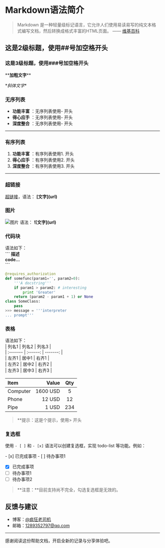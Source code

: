 # Markdown语法简介
> Markdown 是一种轻量级标记语言，它允许人们使用易读易写的纯文本格式编写文档，然后转换成格式丰富的HTML页面。    —— [维基百科](https://zh.wikipedia.org/wiki/Markdown)
  
## 这是2级标题，使用##号加空格开头
### 这是3级标题，使用###号加空格开头

\*\***加粗文字**\*\*

\**斜体文字*\*

### 无序列表
- **功能丰富** ：无序列表使用- 开头
- **得心应手** ：无序列表使用- 开头
- **深度整合** ：无序列表使用- 开头

-------------------

### 有序列表
 1. **功能丰富** ：有序列表使用1. 开头
 2. **得心应手** ：有序列表使用2. 开头
 3. **深度整合** ：有序列表使用3. 开头

-------------------

### 超链接
[超链接](https://github.com/mayer2014)，语法： **\[文字\]\(url\)**

### 图片
![图片](http://cdn.fuzeuser.com/fuzeshequ/feed/201606/576ba85566ff8.jpg)  语法： **!\[文字\]\(url\)**
### 代码块
语法如下：  
**\`\`\` 描述**  
**code...**  
**\`\`\`**  
``` python
@requires_authorization
def somefunc(param1='', param2=0):
    '''A docstring'''
    if param1 > param2: # interesting
        print 'Greater'
    return (param2 - param1 + 1) or None
class SomeClass:
    pass
>>> message = '''interpreter
... prompt'''
```
### 表格
语法如下：  
\| 列名1 | 列名2 | 列名3 |  
| :------- | :------: | -------: |  
| 左齐1 | 居中1 | 右齐1 |  
| 左齐2 | 居中2 | 右齐2 |  
| 左齐3 | 居中3 | 右齐3 | 
  
| Item      |    Value | Qty  |
| :-------- | --------:| :--: |
| Computer  | 1600 USD |  5   |
| Phone     |   12 USD |  12  |
| Pipe      |    1 USD | 234  |

> **提示：这是个提示，使用\> 开头

### 复选框

使用 `- [ ]` 和 `- [x]` 语法可以创建复选框，实现 todo-list 等功能。例如：

\- [x] 已完成事项
\- [ ] 待办事项1
  
- [x] 已完成事项
- [ ] 待办事项1
- [ ] 待办事项2

> **注意：**目前支持尚不完全，勾选复选框是无效的。


## 反馈与建议
- 博客：[@疯狂老司机](http://blog.csdn.net/wuxing26jiayou "CSDN博客")
- 邮箱：<1289352797@qq.com>

---------
感谢阅读这份帮助文档，开启全新的记录与分享体验吧。
